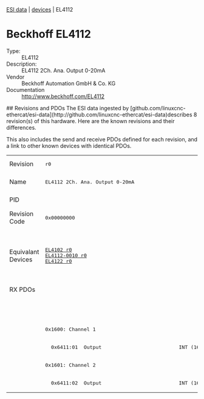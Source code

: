<div class="nav"><a href="/esi-data">ESI data</a> | <a href="/esi-data/devices">devices</a> | EL4112</div>

#  Beckhoff EL4112

<dl>
  <dt>Type:</dt><dd>EL4112</dd>
  <dt>Description:</dt><dd>EL4112 2Ch. Ana. Output 0-20mA</dd>
  <dt>Vendor</dt><dd>Beckhoff Automation GmbH & Co. KG</dd>
  <dt>Documentation</dt><dd><a href="http://www.beckhoff.com/EL4112">http://www.beckhoff.com/EL4112</a></dd>
</dl>
## Revisions and PDOs
The ESI data ingested by [github.com/linuxcnc-ethercat/esi-data](http://github.com/linuxcnc-ethercat/esi-data)describes 8 revision(s) of this hardware.  Here are the known revisions and their differences.

This also includes the send and receive PDOs defined for each revision, and a link to other known devices with identical PDOs.

<table>
<tr >
<td class="first">Revision</td>
<td ><pre>r0</pre></td>
<td ><pre>r1016</pre></td>
<td ><pre>r1017</pre></td>
<td ><pre>r1018</pre></td>
<td ><pre>r1019</pre></td>
<td ><pre>r1020</pre></td>
<td ><pre>r1021</pre></td>
<td ><pre>r9995</pre></td>
</tr>
<tr >
<td class="first">Name</td>
<td ><pre>EL4112 2Ch. Ana. Output 0-20mA</pre></td>
<td  colspan=6 align="center"><pre>EL4112 2Ch. Ana. Output  0-20mA, 16bit</pre></td>
<td ><pre>EL4112 2Ch. Ana. Output 0-20mA</pre></td>
</tr>
<tr >
<td class="first">PID</td>
<td  colspan=8 align="center"><pre>0x10103052</pre></td>
</tr>
<tr >
<td class="first">Revision Code</td>
<td ><pre>0x00000000</pre></td>
<td ><pre>0x03f80000</pre></td>
<td ><pre>0x03f90000</pre></td>
<td ><pre>0x03fa0000</pre></td>
<td ><pre>0x03fb0000</pre></td>
<td ><pre>0x03fc0000</pre></td>
<td ><pre>0x03fd0000</pre></td>
<td ><pre>0x270b0000</pre></td>
</tr>
<tr >
<td class="first">Equivalant Devices</td>
<td ><pre><a href="EL4102">EL4102 r0</a><br/><a href="EL4112-0010">EL4112-0010 r0</a><br/><a href="EL4122">EL4122 r0</a></pre></td>
<td  colspan=2 align="center"><pre><a href="EL4102">EL4102 r1016</a><br/><a href="EL4102">EL4102 r1017</a><br/><a href="EL4112-0010">EL4112-0010 r1016</a><br/><a href="EL4112-0010">EL4112-0010 r1017</a><br/><a href="EL4122">EL4122 r1016</a><br/><a href="EL4122">EL4122 r1017</a><br/><a href="EL4132">EL4132 r1016</a><br/><a href="EL4132">EL4132 r1017</a></pre></td>
<td  colspan=2 align="center"><pre><a href="EL4102">EL4102 r1018</a><br/><a href="EL4102">EL4102 r1019</a><br/><a href="EL4112-0010">EL4112-0010 r1018</a><br/><a href="EL4112-0010">EL4112-0010 r1019</a><br/><a href="EL4122">EL4122 r1018</a><br/><a href="EL4122">EL4122 r1019</a><br/><a href="EL4132">EL4132 r1018</a><br/><a href="EL4132">EL4132 r1019</a></pre></td>
<td  colspan=2 align="center"><pre><a href="EL4102">EL4102 r1020</a><br/><a href="EL4102">EL4102 r1021</a><br/><a href="EL4112-0010">EL4112-0010 r1020</a><br/><a href="EL4112-0010">EL4112-0010 r1021</a><br/><a href="EL4122">EL4122 r1020</a><br/><a href="EL4122">EL4122 r1021</a><br/><a href="EL4132">EL4132 r1020</a><br/><a href="EL4132">EL4132 r1021</a></pre></td>
<td ></td>
</tr>
<tr class="rxpdo pdosection">
<td class="first" rowspan=6 valign=top>RX PDOs</td>
<td colspan=7 align="left"></td>
<td><pre>: </pre></td>
<td></td>
</tr>
<tr class="rxpdo pdosection">
<td  colspan=7 align="left"></td>
<td ><pre>: </pre></td>
</tr>
<tr class="rxpdo pdosection">
<td  colspan=7 align="left"><pre>0x1600: Channel 1</pre></td>
<td ></td>
</tr>
<tr class="rxpdo">
<td ><pre>  0x6411:01  Output                          INT (16 bits)</pre></td>
<td  colspan=2 align="left"></td>
<td  colspan=4 align="left"><pre>  0x6411:01  Output                          INT (16 bits)</pre></td>
<td ></td>
</tr>
<tr class="rxpdo pdosection">
<td  colspan=7 align="left"><pre>0x1601: Channel 2</pre></td>
<td ></td>
</tr>
<tr class="rxpdo">
<td ><pre>  0x6411:02  Output                          INT (16 bits)</pre></td>
<td  colspan=2 align="left"></td>
<td  colspan=4 align="left"><pre>  0x6411:02  Output                          INT (16 bits)</pre></td>
<td ></td>
</tr>
</table>
